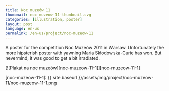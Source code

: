 ```yaml
---
title: Noc muzeów 11
thumbnail: noc-muzeow-11-thumbnail.svg
categories: [illustration, poster]
layout: post
language: en-us
permalink: /en-us/project/noc-muzeow-11
---
```


A poster for the competition Noc Muzeów 2011 in Warsaw. Unfortunately the more hipsterish poster with yawning Maria Skłodowska-Curie has won. But nevermind, it was good to get a bit irradiated.

[![Plakat na noc muzeów][noc-muzeow-11-1]][noc-muzeow-11-1]

[noc-muzeow-11-1]: {{ site.baseurl }}/assets/img/project/noc-muzeow-11/noc-muzeow-11-1.png
